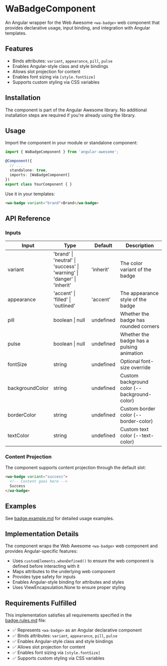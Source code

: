 # WaBadgeComponent

An Angular wrapper for the Web Awesome `<wa-badge>` web component that provides declarative usage, input binding, and integration with Angular templates.

## Features

- Binds attributes: `variant`, `appearance`, `pill`, `pulse`
- Enables Angular-style class and style bindings
- Allows slot projection for content
- Enables font sizing via `[style.fontSize]`
- Supports custom styling via CSS variables

## Installation

The component is part of the Angular Awesome library. No additional installation steps are required if you're already using the library.

## Usage

Import the component in your module or standalone component:

```typescript
import { WaBadgeComponent } from 'angular-awesome';

@Component({
  // ...
  standalone: true,
  imports: [WaBadgeComponent]
})
export class YourComponent { }
```

Use it in your templates:

```html
<wa-badge variant="brand">Brand</wa-badge>
```

## API Reference

### Inputs

| Input           | Type                                                        | Default    | Description                                |
|-----------------|-------------------------------------------------------------|------------|--------------------------------------------|
| variant         | 'brand' \| 'neutral' \| 'success' \| 'warning' \| 'danger' \| 'inherit' | 'inherit'  | The color variant of the badge             |
| appearance      | 'accent' \| 'filled' \| 'outlined'                          | 'accent'   | The appearance style of the badge          |
| pill            | boolean \| null                                             | undefined  | Whether the badge has rounded corners      |
| pulse           | boolean \| null                                             | undefined  | Whether the badge has a pulsing animation  |
| fontSize        | string                                                      | undefined  | Optional font-size override                |
| backgroundColor | string                                                      | undefined  | Custom background color (--background-color) |
| borderColor     | string                                                      | undefined  | Custom border color (--border-color)       |
| textColor       | string                                                      | undefined  | Custom text color (--text-color)           |

### Content Projection

The component supports content projection through the default slot:

```html
<wa-badge variant="success">
  <!-- Content goes here -->
  Success
</wa-badge>
```

## Examples

See [badge.example.md](./badge.example.md) for detailed usage examples.

## Implementation Details

The component wraps the Web Awesome `<wa-badge>` web component and provides Angular-specific features:

- Uses `customElements.whenDefined()` to ensure the web component is defined before interacting with it
- Maps attributes to the underlying web component
- Provides type safety for inputs
- Enables Angular-style binding for attributes and styles
- Uses ViewEncapsulation.None to ensure proper styling

## Requirements Fulfilled

This implementation satisfies all requirements specified in the [badge.rules.md](./badge.rules.md) file:

- ✅ Represents `<wa-badge>` as an Angular declarative component
- ✅ Binds attributes: `variant`, `appearance`, `pill`, `pulse`
- ✅ Enables Angular-style class and style bindings
- ✅ Allows slot projection for content
- ✅ Enables font sizing via `[style.fontSize]`
- ✅ Supports custom styling via CSS variables
